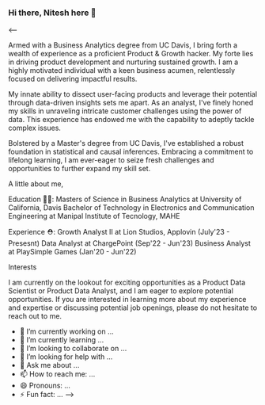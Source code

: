 ### Hi there, Nitesh here 👋

<--

Armed with a Business Analytics degree from UC Davis, I bring forth a wealth of experience as a proficient Product & Growth hacker. My forte lies in driving product development and nurturing sustained growth. I am a highly motivated individual with a keen business acumen, relentlessly focused on delivering impactful results. 

My innate ability to dissect user-facing products and leverage their potential through data-driven insights sets me apart. As an analyst, I've finely honed my skills in unraveling intricate customer challenges using the power of data. This experience has endowed me with the capability to adeptly tackle complex issues. 

Bolstered by a Master's degree from UC Davis, I've established a robust foundation in statistical and causal inferences. Embracing a commitment to lifelong learning, I am ever-eager to seize fresh challenges and opportunities to further expand my skill set.

A little about me, 

Education 👨‍🎓:
Masters of Science in Business Analytics at University of California, Davis 
Bachelor of Technology in Electronics and Communication Engineering at Manipal Institute of Tecnology, MAHE

Experience ⛑:
Growth Analyst II at Lion Studios, Applovin (July'23 - Presesnt)
Data Analyst at ChargePoint (Sep'22 - Jun'23)
Business Analyst at PlaySimple Games (Jan'20 - Jun'22)

Interests 


I am currently on the lookout for exciting opportunities as a Product Data Scientist or Product Data Analyst, and I am eager to explore potential opportunities. If you are interested in learning more about my experience and expertise or discussing potential job openings, please do not hesitate to reach out to me.

- 🔭 I’m currently working on ...
- 🌱 I’m currently learning ...
- 👯 I’m looking to collaborate on ...
- 🤔 I’m looking for help with ...
- 💬 Ask me about ...
- 📫 How to reach me: ...
- 😄 Pronouns: ...
- ⚡ Fun fact: ...
-->
